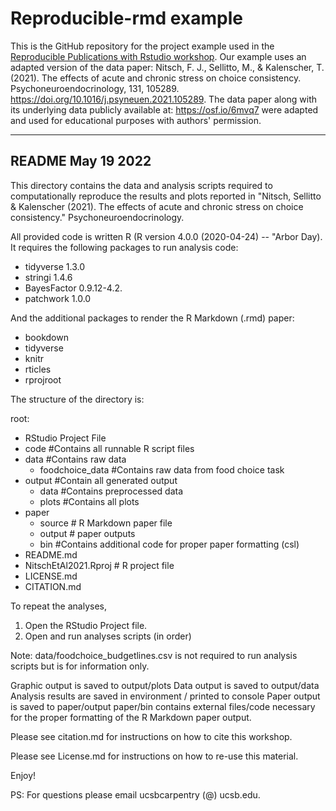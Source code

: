 # Reproducible-rmd example

This is the GitHub repository for the project example used in the [Reproducible Publications with Rstudio workshop](https://github.com/UCSBCarpentry/Introduction-to-Reproducible-Publications-with-RStudio/blob/gh-pages/_episodes/01-introduction.md). Our example uses an adapted version of the data paper: Nitsch, F. J., Sellitto, M., & Kalenscher, T. (2021). The effects of acute and chronic stress on choice consistency. Psychoneuroendocrinology, 131, 105289. https://doi.org/10.1016/j.psyneuen.2021.105289. The data paper along with its underlying data publicly available at: https://osf.io/6mvq7 were adapted and used for educational purposes with authors' permission.

------------------------------
## README May 19 2022

This directory contains the data and analysis scripts required
to computationally reproduce the results and plots reported
in "Nitsch, Sellitto & Kalenscher (2021). The effects
of acute and chronic stress on choice consistency." Psychoneuroendocrinology.

All provided code is written R (R version 4.0.0 (2020-04-24) -- "Arbor Day).
It requires the following packages to run analysis code:
- tidyverse 1.3.0
- stringi 1.4.6
- BayesFactor 0.9.12-4.2.
- patchwork 1.0.0

And the additional packages to render the R Markdown (.rmd) paper:
- bookdown
- tidyverse
- knitr
- rticles
- rprojroot

The structure of the directory is:

root:
- RStudio Project File
- code #Contains all runnable R script files
- data #Contains raw data
    - foodchoice_data #Contains raw data from food choice task
- output #Contain all generated output
    - data #Contains preprocessed data
    - plots #Contains all plots
- paper
    - source   # R Markdown paper file  
    - output   # paper outputs
    - bin   #Contains additional code for proper paper formatting (csl)
- README.md
- NitschEtAl2021.Rproj # R project file
- LICENSE.md
- CITATION.md

To repeat the analyses, 
1. Open the RStudio Project file.
2. Open and run analyses scripts (in order)

Note: data/foodchoice_budgetlines.csv is not required to run
analysis scripts but is for information only.

Graphic output is saved to output/plots
Data output is saved to output/data
Analysis results are saved in environment / printed to console
Paper output is saved to paper/output
paper/bin contains external files/code necessary for the proper formatting of the R Markdown paper output. 

Please see citation.md for instructions on how to cite this workshop.

Please see License.md for instructions on how to re-use this material. 

Enjoy!

PS: For questions please email ucsbcarpentry (@) ucsb.edu.

